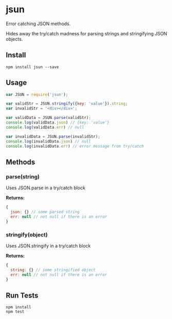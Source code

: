 # jsun

Error catching JSON methods.

Hides away the try/catch madness for parsing strings and stringifying JSON objects.

## Install

```
npm install jsun --save
```

## Usage

```js
var JSUN = require('jsun');

var validStr = JSUN.stringify({key: 'value'}).string;
var invalidStr = '<div></div>';

var validData = JSUN.parse(validStr);
console.log(validData.json) // {key: 'value'}
console.log(validData.err) // null

var invalidData = JSUN.parse(invalidStr);
console.log(invalidData.json) // null
console.log(invalidData.err) // error message from try/catch
```

## Methods

### parse(string)

Uses JSON.parse in a try/catch block

**Returns:**

```js
{
  json: {} // some parsed string
  err: null // not null if there is an error
}
```

### stringify(object)

Uses JSON.stringify in a try/catch block

**Returns:**

```js
{
  string: {} // some stringified object
  err: null // not null if there is an error
}
```

## Run Tests

```
npm install
npm test
```

